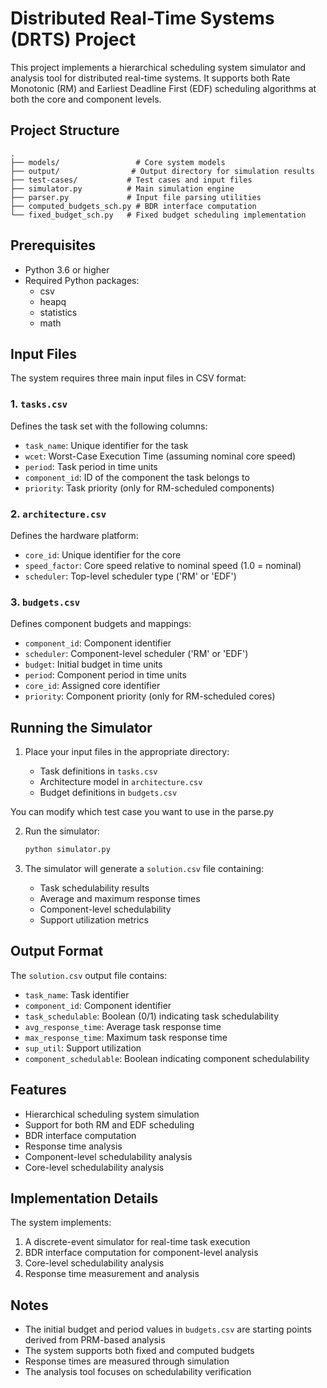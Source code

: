 # Distributed Real-Time Systems (DRTS) Project

This project implements a hierarchical scheduling system simulator and analysis tool for distributed real-time systems. It supports both Rate Monotonic (RM) and Earliest Deadline First (EDF) scheduling algorithms at both the core and component levels.

## Project Structure

```
.
├── models/                 # Core system models
├── output/                # Output directory for simulation results
├── test-cases/           # Test cases and input files
├── simulator.py          # Main simulation engine
├── parser.py             # Input file parsing utilities
├── computed_budgets_sch.py # BDR interface computation
└── fixed_budget_sch.py   # Fixed budget scheduling implementation
```

## Prerequisites

- Python 3.6 or higher
- Required Python packages:
  - csv
  - heapq
  - statistics
  - math

## Input Files

The system requires three main input files in CSV format:

### 1. `tasks.csv`

Defines the task set with the following columns:

- `task_name`: Unique identifier for the task
- `wcet`: Worst-Case Execution Time (assuming nominal core speed)
- `period`: Task period in time units
- `component_id`: ID of the component the task belongs to
- `priority`: Task priority (only for RM-scheduled components)

### 2. `architecture.csv`

Defines the hardware platform:

- `core_id`: Unique identifier for the core
- `speed_factor`: Core speed relative to nominal speed (1.0 = nominal)
- `scheduler`: Top-level scheduler type ('RM' or 'EDF')

### 3. `budgets.csv`

Defines component budgets and mappings:

- `component_id`: Component identifier
- `scheduler`: Component-level scheduler ('RM' or 'EDF')
- `budget`: Initial budget in time units
- `period`: Component period in time units
- `core_id`: Assigned core identifier
- `priority`: Component priority (only for RM-scheduled cores)

## Running the Simulator

1. Place your input files in the appropriate directory:

   - Task definitions in `tasks.csv`
   - Architecture model in `architecture.csv`
   - Budget definitions in `budgets.csv`

You can modify which test case you want to use in the parse.py

2. Run the simulator:

   ```bash
   python simulator.py
   ```

3. The simulator will generate a `solution.csv` file containing:
   - Task schedulability results
   - Average and maximum response times
   - Component-level schedulability
   - Support utilization metrics

## Output Format

The `solution.csv` output file contains:

- `task_name`: Task identifier
- `component_id`: Component identifier
- `task_schedulable`: Boolean (0/1) indicating task schedulability
- `avg_response_time`: Average task response time
- `max_response_time`: Maximum task response time
- `sup_util`: Support utilization
- `component_schedulable`: Boolean indicating component schedulability

## Features

- Hierarchical scheduling system simulation
- Support for both RM and EDF scheduling
- BDR interface computation
- Response time analysis
- Component-level schedulability analysis
- Core-level schedulability analysis

## Implementation Details

The system implements:

1. A discrete-event simulator for real-time task execution
2. BDR interface computation for component-level analysis
3. Core-level schedulability analysis
4. Response time measurement and analysis

## Notes

- The initial budget and period values in `budgets.csv` are starting points derived from PRM-based analysis
- The system supports both fixed and computed budgets
- Response times are measured through simulation
- The analysis tool focuses on schedulability verification
